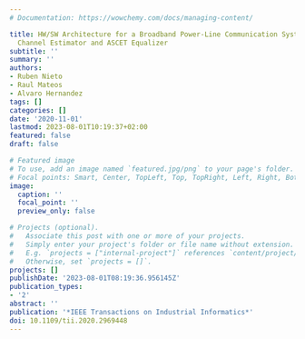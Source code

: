 ```yaml
---
# Documentation: https://wowchemy.com/docs/managing-content/

title: HW/SW Architecture for a Broadband Power-Line Communication System With LS
  Channel Estimator and ASCET Equalizer
subtitle: ''
summary: ''
authors:
- Ruben Nieto
- Raul Mateos
- Alvaro Hernandez
tags: []
categories: []
date: '2020-11-01'
lastmod: 2023-08-01T10:19:37+02:00
featured: false
draft: false

# Featured image
# To use, add an image named `featured.jpg/png` to your page's folder.
# Focal points: Smart, Center, TopLeft, Top, TopRight, Left, Right, BottomLeft, Bottom, BottomRight.
image:
  caption: ''
  focal_point: ''
  preview_only: false

# Projects (optional).
#   Associate this post with one or more of your projects.
#   Simply enter your project's folder or file name without extension.
#   E.g. `projects = ["internal-project"]` references `content/project/deep-learning/index.md`.
#   Otherwise, set `projects = []`.
projects: []
publishDate: '2023-08-01T08:19:36.956145Z'
publication_types:
- '2'
abstract: ''
publication: '*IEEE Transactions on Industrial Informatics*'
doi: 10.1109/tii.2020.2969448
---
```

